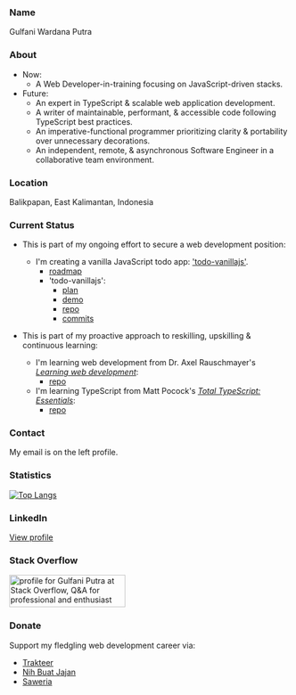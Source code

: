 ### Name

Gulfani Wardana Putra

### About

- Now: 
  - A Web Developer-in-training focusing on JavaScript-driven stacks.
- Future:
  - An expert in TypeScript & scalable web application development.
  - A writer of maintainable, performant, & accessible code following TypeScript best practices.
  - An imperative-functional programmer prioritizing clarity & portability over unnecessary decorations.
  - An independent, remote, & asynchronous Software Engineer in a collaborative team environment.

### Location

Balikpapan, East Kalimantan, Indonesia

### Current Status

- This is part of my ongoing effort to secure a web development position:
  - I'm creating a vanilla JavaScript todo app: ['todo-vanillajs'](https://github.com/gulfaniputra/todo-vanillajs). 
    - [roadmap](https://gist.github.com/gulfaniputra/75b6b13f6d25b6aafd7cbcb236ab35da)
    - 'todo-vanillajs':
      - [plan](https://gist.github.com/gulfaniputra/1ae2b68115cf8df5a614dbfe42e85ed6)
      - [demo](https://gulfaniputra.github.io/todo-vanillajs/)
      - [repo](https://github.com/gulfaniputra/todo-vanillajs)
      - [commits](https://github.com/gulfaniputra/todo-vanillajs/commits/main)

- This is part of my proactive approach to reskilling, upskilling & continuous learning:
  - I'm learning web development from Dr. Axel Rauschmayer's [_Learning web development_](https://2ality.com/2025/08/learning-web-dev-toc.html):
    - [repo](https://github.com/gulfaniputra/learning-web-dev-code)
  - I'm learning TypeScript from Matt Pocock's [_Total TypeScript: Essentials_](https://www.totaltypescript.com/books/total-typescript-essentials):
    - [repo](https://github.com/gulfaniputra/total-typescript-book)

### Contact

My email is on the left profile.

### Statistics

[![Top Langs](https://github-readme-stats.vercel.app/api/top-langs/?username=gulfaniputra)](https://github.com/anuraghazra/github-readme-stats)

### LinkedIn

[View profile](https://www.linkedin.com/in/gulfani-putra-04b254356/)

### Stack Overflow

<a href="https://stackoverflow.com/users/22807518/gulfani-putra"><img src="https://stackoverflow.com/users/flair/22807518.png" width="208" height="58" alt="profile for Gulfani Putra at Stack Overflow, Q&amp;A for professional and enthusiast programmers" title="profile for Gulfani Putra at Stack Overflow, Q&amp;A for professional and enthusiast programmers"></a>

### Donate

Support my fledgling web development career via:

- [Trakteer](https://trakteer.id/gulfaniputra)
- [Nih Buat Jajan](https://www.nihbuatjajan.com/gulfaniputra)
- [Saweria](https://saweria.co/gulfaniputra)
